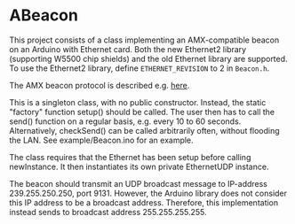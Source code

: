 # ABeacon

This project consists of a class implementing an AMX-compatible beacon
on an Arduino with Ethernet card.
Both the new Ethernet2 library (supporting W5500 chip shields) and the
old Ethernet library are supported. To use the Ethernet2 library, define
`ETHERNET_REVISION` to 2 in `Beacon.h`.

The AMX beacon protocol is described e.g. [here](http://www.globalcache.com/files/docs/API-GC-100.pdf).

This is a singleton class, with no public constructor. Instead, the
static "factory" function setup() should be called.
The user then has to call the send() function on
a regular basis, e.g. every 10 to 60 seconds.
Alternatively, checkSend() can be called arbitrarily often,
without flooding the LAN. See example/Beacon.ino for an example.

The class requires that the Ethernet has been setup before calling newInstance.
It then instantiates its own private EthernetUDP instance.

The beacon should transmit an UDP broadcast message to IP-address
239.255.250.250, port 9131. However, the Arduino library does not
consider this IP address to be a broadcast address. Therefore, this
implementation instead sends to broadcast address 255.255.255.255.
